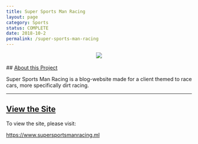 ```yaml
---
title: Super Sports Man Racing
layout: page
category: Sports
status: COMPLETE
date: 2018-10-2
permalink: /super-sports-man-racing
---
```

<center><img src="https://www.bradykondek.ga/pics/super-sports-man-racing-logo.png"></center>
<br>
## <u>About this Project</u>

Super Sports Man Racing is a blog-website made for a client themed to race cars, more specifically dirt racing.

<hr>

## <u>View the Site</u>

To view the site, please visit:

<a target="_blank" href="https://www.supersportsmanracing.ml">https://www.supersportsmanracing.ml</a>
